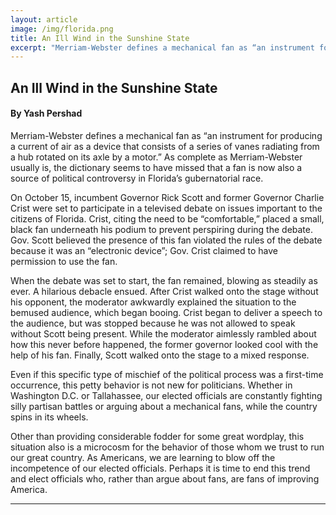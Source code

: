 ```yaml
---
layout: article
image: /img/florida.png
title: An Ill Wind in the Sunshine State
excerpt: "Merriam-Webster defines a mechanical fan as “an instrument for producing a current of air as a device that consists of a series of vanes radiating from a hub rotated on its axle by a motor.”"
---
```


<h2>An Ill Wind in the Sunshine State</h2>
<h4>By Yash Pershad</h4>

Merriam-Webster defines a mechanical fan as “an instrument for producing a current of air as a device that consists of a series of vanes radiating from a hub rotated on its axle by a motor.” As complete as Merriam-Webster usually is, the dictionary seems to have missed that a fan is now also a source of political controversy in Florida’s gubernatorial race. 
	
On October 15, incumbent Governor Rick Scott and former Governor Charlie Crist were set to participate in a televised debate on issues important to the citizens of Florida. Crist, citing the need to be “comfortable,” placed a small, black fan underneath his podium to prevent perspiring during the debate. Gov. Scott believed the presence of this fan violated the rules of the debate because it was an “electronic device”; Gov. Crist claimed to have permission to use the fan. 

When the debate was set to start, the fan remained, blowing as steadily as ever. A hilarious debacle ensued. After Crist walked onto the stage without his opponent, the moderator awkwardly explained the situation to the bemused audience, which began booing. Crist began to deliver a speech to the audience, but was stopped because he was not allowed to speak without Scott being present. While the moderator aimlessly rambled about how this never before happened, the former governor looked cool with the help of his fan. Finally, Scott walked onto the stage to a mixed response.
	
Even if this specific type of mischief of the political process was a first-time occurrence, this petty behavior is not new for politicians. Whether in Washington D.C. or Tallahassee, our elected officials are constantly fighting silly partisan battles or arguing about a mechanical fans, while the country spins in its wheels. 
	
Other than providing considerable fodder for some great wordplay, this situation also is a microcosm for the behavior of those whom we trust to run our great country. As Americans, we are learning to blow off the incompetence of our elected officials. Perhaps it is time to end this trend and elect officials who, rather than argue about fans, are fans of improving America.

<hr style="border-color:#7D7D7D;height:0.5px;">
